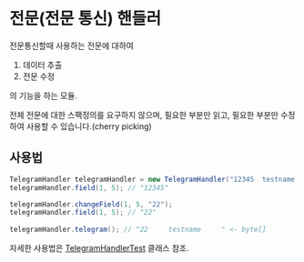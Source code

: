 # 전문(전문 통신) 핸들러
전문통신할때 사용하는 전문에 대하여 
1. 데이터 추출
2. 전문 수정

의 기능을 하는 모듈.

전체 전문에 대한 스팩정의를 요구하지 않으며, 필요한 부분만 읽고, 필요한 부분만 수정하여 사용할 수 있습니다.(cherry picking) 
## 사용법
```java
TelegramHandler telegramHandler = new TelegramHandler("12345  testname     ");
telegramHandler.field(1, 5); // "12345"

telegramHandler.changeField(1, 5, "22");
telegramHandler.field(1, 5); // "22"
    
telegramHandler.telegram(); // "22     testname     " <- byte[]
```
자세한 사용법은
[TelegramHandlerTest](https://github.com/juniqlim/telegram-handler/blob/master/src/test/java/im/juniq/telegram_handler/TelegramHandlerTest.java) 클래스 참조.
